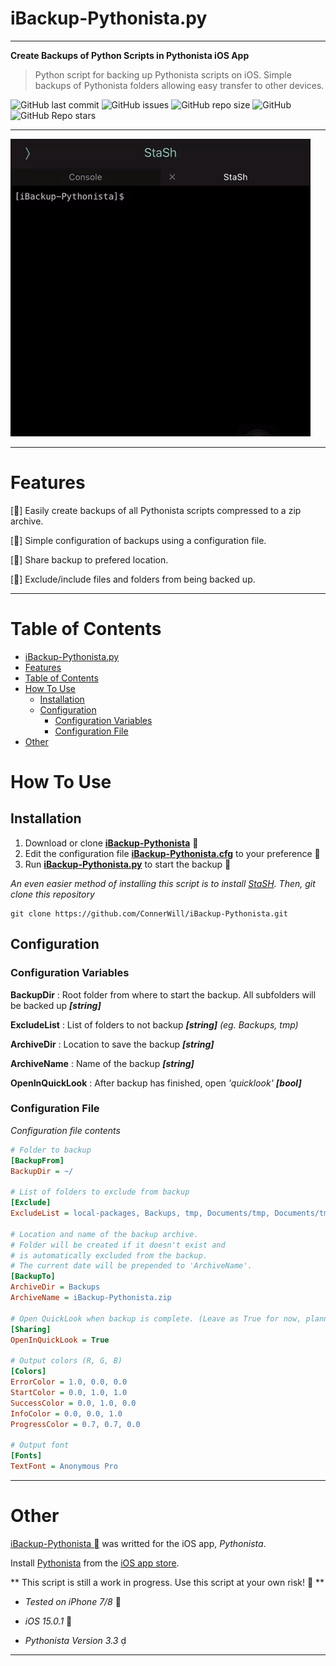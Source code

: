 # iBackup-Pythonista.py

---

**Create Backups of Python Scripts in Pythonista iOS App**

> Python script for backing up Pythonista scripts on iOS. Simple backups of Pythonista folders allowing easy transfer to other devices.

![GitHub last commit](https://img.shields.io/github/last-commit/ConnerWill/iBackup-Pythonista)
![GitHub issues](https://img.shields.io/github/issues-raw/ConnerWill/iBackup-Pythonista)
![GitHub repo size](https://img.shields.io/github/repo-size/ConnerWill/iBackup-Pythonista)
![GitHub](https://img.shields.io/github/license/ConnerWill/iBackup-Pythonista)
![GitHub Repo stars](https://img.shields.io/github/stars/ConnerWill/iBackup-Pythonista?style=social)

---

![demo](./media/iBackup-Pythonista-demo.gif)

---

# Features
[] Easily create backups of all Pythonista scripts compressed to a zip archive.

[] Simple configuration of backups using a configuration file.

[] Share backup to prefered location.

[] Exclude/include files and folders from being backed up.

---

# Table of Contents

* [iBackup-Pythonista.py](#ibackup-pythonistapy)
* [Features](#features)
* [Table of Contents](#table-of-contents)
* [How To Use](#how-to-use)
   * [Installation](#installation)
   * [Configuration](#configuration)
      * [Configuration Variables](#configuration-variables)
      * [Configuration File](#configuration-file)
* [Other](#other)

# How To Use

## Installation

1. Download or clone **[iBackup-Pythonista](https://github.com/ConnerWill/iBackup-Pythonista)** 
2. Edit the configuration file **[iBackup-Pythonista.cfg](https://github.com/ConnerWill/iBackup-Pythonista/iBackup-Pythonista.cfg)** to your preference 
3. Run **[iBackup-Pythonista.py](https://github.com/ConnerWill/iBackup-Pythonista/iBackup-Pythonista.py)** to start the backup 

*An even easier method of installing this script is to install [StaSH](https://github.com/ywangd/stash). Then, git clone this repository*

```Shell
git clone https://github.com/ConnerWill/iBackup-Pythonista.git
```
## Configuration
### Configuration Variables

**BackupDir**
: Root folder from where to start the backup. All subfolders will be backed up ***[string]***

**ExcludeList**
: List of folders to not backup ***[string]***
*(eg. Backups, tmp)*

**ArchiveDir**
: Location to save the backup ***[string]***

**ArchiveName**
: Name of the backup ***[string]***

**OpenInQuickLook**
: After backup has finished, open *'quicklook'* ***[bool]***

### Configuration File

*Configuration file contents*

```INI
# Folder to backup
[BackupFrom]
BackupDir = ~/

# List of folders to exclude from backup
[Exclude]
ExcludeList = local-packages, Backups, tmp, Documents/tmp, Documents/tmp, Documents/Backups, .Trash, Documents/.Trash

# Location and name of the backup archive.
# Folder will be created if it doesn't exist and 
# is automatically excluded from the backup.
# The current date will be prepended to 'ArchiveName'.
[BackupTo]
ArchiveDir = Backups
ArchiveName = iBackup-Pythonista.zip

# Open QuickLook when backup is complete. (Leave as True for now, planning on adding automatic transfers/sharing) 
[Sharing]
OpenInQuickLook = True

# Output colors (R, G, B)
[Colors]
ErrorColor = 1.0, 0.0, 0.0
StartColor = 0.0, 1.0, 1.0
SuccessColor = 0.0, 1.0, 0.0
InfoColor = 0.0, 0.0, 1.0
ProgressColor = 0.7, 0.7, 0.0

# Output font
[Fonts]
TextFont = Anonymous Pro
```

---

# Other

[iBackup-Pythonista ](https://github.com/ConnerWill/iBackup-Pythonista)  was writted for the iOS app, *Pythonista*.

Install [Pythonista](https://omz-software.com/pythonista) from the [iOS app store](https://apps.apple.com/us/app/pythonista-3/id1085978097).


** This script is still a work in progress. Use this script at your own risk!  **

* *Tested on iPhone 7/8*  

* *iOS 15.0.1*  

* *Pythonista Version 3.3*   


---


